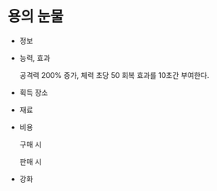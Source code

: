 # 용의 눈물

- 정보
- 능력, 효과
    
    공격력 200% 증가, 체력 초당 50 회복 효과를 10초간 부여한다.
    
- 획득 장소
- 재료
- 비용
    
    구매 시
    
    판매 시
    
- 강화